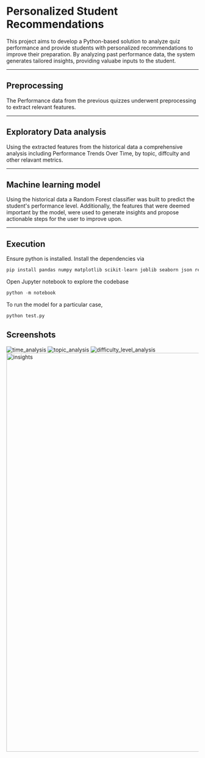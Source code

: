 # Personalized Student Recommendations

This project aims to develop a Python-based solution to analyze quiz performance and provide students with personalized recommendations to improve their preparation. By analyzing past performance data, the system generates tailored insights, providing valuabe inputs to the student.

---

## Preprocessing

The Performance data from the previous quizzes underwent preprocessing to extract relevant features.

---

## Exploratory Data analysis

Using the extracted features from the historical data a comprehensive analysis including Performance Trends Over Time, by topic, diffculty and other relavant metrics.

---

## Machine learning model

Using the historical data a Random Forest classifier was built to predict the student's performance level. Additionally, the features that were deemed important by the model, were used to generate insights and propose actionable steps for the user to improve upon.

---

## Execution

Ensure python is installed. Install the dependencies via

```python
pip install pandas numpy matplotlib scikit-learn joblib seaborn json re fuzzywuzzy jupyter
```
Open Jupyter notebook to explore the codebase

```python
python -m notebook
```

To run the model for a particular case,
 ```python
 python test.py
 ```

 ## Screenshots

 
![time_analysis](https://github.com/user-attachments/assets/0a114460-17f3-4350-aa49-d7203623de20)
![topic_analysis](https://github.com/user-attachments/assets/780eb60e-49e8-4ee7-93cc-597f404df584)
![difficulty_level_analysis](https://github.com/user-attachments/assets/2d09e8f8-e3ca-498c-b75d-f9ce3fad8305)
<img width="1042" alt="insights" src="https://github.com/user-attachments/assets/56594122-5e15-4074-bc64-fa0239fa6b69" />


